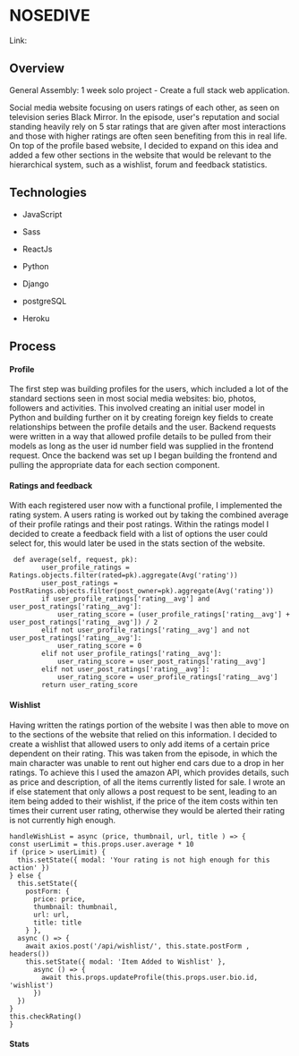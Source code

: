 <h1> NOSEDIVE</h1>
<p> Link: </p>

<h2> Overview </h2>
<p> General Assembly: 1 week solo project - Create a full stack web application.</p>
<p> Social media website focusing on users ratings of each other, as seen on television series Black Mirror. In the episode, user's reputation and social standing heavily rely on 5 star ratings that are given after most interactions and those with higher ratings are often seen benefiting from this in real life. On top of the profile based website, I decided to expand on this idea and added a few other sections in the website that would be relevant to the hierarchical system, such as a wishlist, forum and feedback statistics. 
<h2> Technologies </h2>
<ul> 
<li><p> JavaScript </p></li>
<li><p> Sass </p></li>
<li><p> ReactJs </p></li>
<li><p> Python </p></li>
<li><p> Django </p></li>
<li><p> postgreSQL </p></li>
<li><p> Heroku </p></li>
</ul>

<h2> Process </h2> 
<h4> Profile </h4> 
<p> The first step was building profiles for the users, which included a lot of the standard sections seen in most social media websites: bio, photos, followers and activities. 
  This involved creating an initial user model in Python and building further on it by creating foreign key fields to create relationships between the profile details and the user. Backend requests were written in a way that allowed profile details to be pulled from their models as long as the user id number field was supplied in the frontend request. Once the backend was set up I began building the frontend and pulling the appropriate data for each section component. 
  
<h4> Ratings and feedback </h4> 
<p> With each registered user now with a functional profile, I implemented the rating system. A users rating is worked out by taking the combined average of their profile ratings and their post ratings. Within the ratings model I decided to create a feedback field with a list of options the user could select for, this would later be used in the stats section of the website.</p>

```
 def average(self, request, pk):
        user_profile_ratings = Ratings.objects.filter(rated=pk).aggregate(Avg('rating'))
        user_post_ratings = PostRatings.objects.filter(post_owner=pk).aggregate(Avg('rating'))
        if user_profile_ratings['rating__avg'] and user_post_ratings['rating__avg']:
            user_rating_score = (user_profile_ratings['rating__avg'] + user_post_ratings['rating__avg']) / 2
        elif not user_profile_ratings['rating__avg'] and not user_post_ratings['rating__avg']:
            user_rating_score = 0
        elif not user_profile_ratings['rating__avg']:
            user_rating_score = user_post_ratings['rating__avg']
        elif not user_post_ratings['rating__avg']:
            user_rating_score = user_profile_ratings['rating__avg']
        return user_rating_score
```
<h4> Wishlist </h4> 
<p> Having written the ratings portion of the website I was then able to move on to the sections of the website that relied on this information. I decided to create a wishlist that allowed users to only add items of a certain price dependent on their rating. This was taken from the episode, in which the main character was unable to rent out higher end cars due to a drop in her ratings. To achieve this I used the amazon API, which provides details, such as price and description, of all the items currently listed for sale. I wrote an if else statement that only allows a post request to be sent, leading to an item being added to their wishlist, if the price of the item costs within ten times their current user rating, otherwise they would be alerted their rating is not currently high enough. 
  
  ```
  handleWishList = async (price, thumbnail, url, title ) => {
  const userLimit = this.props.user.average * 10
  if (price > userLimit) {
    this.setState({ modal: 'Your rating is not high enough for this action' })
  } else {
    this.setState({ 
      postForm: { 
        price: price,
        thumbnail: thumbnail,
        url: url,
        title: title
      } },
    async () => {
      await axios.post('/api/wishlist/', this.state.postForm , headers())
      this.setState({ modal: 'Item Added to Wishlist' }, 
        async () => {
          await this.props.updateProfile(this.props.user.bio.id, 'wishlist')
        })
    })
  }
  this.checkRating()
}
  ```
  
  <h4> Stats </h4> 
  
        
